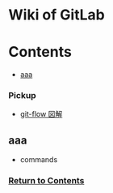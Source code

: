 # Wiki of GitLab

<a id = "contents">

# Contents
* [aaa](#aaa)

### Pickup
* [git-flow 図解](https://qiita.com/ohnaka0410/items/7c7fa20710dfd72b7d7a)


<a id = "flow">

## aaa
<!-- * ![Image](../src/Section07/images/init001.png) -->

* commands

### [Return to Contents](#contents)
